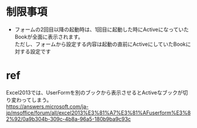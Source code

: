 # 制限事項

* フォームの2回目以降の起動時は、1回目に起動した時にActiveになっていたBookが全面に表示されます。  
  ただし、フォームから設定する内容は起動の直前にActiveにしていたBookに対する設定です

# ref
	
Excel2013では、UserFormを別のブックから表示させるとActiveなブックが切り変わってしまう。  
https://answers.microsoft.com/ja-jp/msoffice/forum/all/excel2013%E3%81%A7%E3%81%AFuserform%E3%82%92/0a9b304b-309c-4b8a-96a5-180b9ba9c93c
